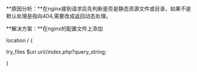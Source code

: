 **原因分析：**在nginx接到请求后先判断是否是静态资源文件或目录，如果不是默认处理是指向404,需要改成返回动态处理。

**解决方案：**在nginx的配置文件上添加

location / {

  try_files $uri $uri/ /index.php?$query_string;

}